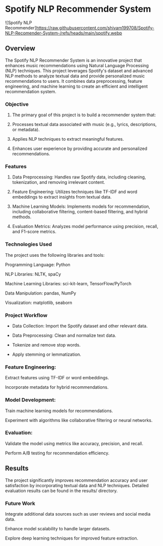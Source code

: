 # Spotify NLP Recommender System
![Spotify NLP Recommender]https://raw.githubusercontent.com/shivam199708/Spotify-NLP-Recomender-System-/refs/heads/main/spotify.webp
## Overview
The Spotify NLP Recommender System is an innovative project that enhances music recommendations using Natural Language Processing (NLP) techniques. This project leverages Spotify's dataset and advanced NLP methods to analyze textual data and provide personalized music recommendations to users. It combines data preprocessing, feature engineering, and machine learning to create an efficient and intelligent recommendation system.

### Objective

1. The primary goal of this project is to build a recommender system that:

2. Processes textual data associated with music (e.g., lyrics, descriptions, or metadata).

3. Applies NLP techniques to extract meaningful features.

4. Enhances user experience by providing accurate and personalized recommendations.

### Features

1. Data Preprocessing: Handles raw Spotify data, including cleaning, tokenization, and removing irrelevant content.

2. Feature Engineering: Utilizes techniques like TF-IDF and word embeddings to extract insights from textual data.

3. Machine Learning Models: Implements models for recommendation, including collaborative filtering, content-based filtering, and hybrid methods.

4. Evaluation Metrics: Analyzes model performance using precision, recall, and F1-score metrics.

### Technologies Used

The project uses the following libraries and tools:

Programming Language: Python

NLP Libraries: NLTK, spaCy

Machine Learning Libraries: sci-kit-learn, TensorFlow/PyTorch

Data Manipulation: pandas, NumPy

Visualization: matplotlib, seaborn

### Project Workflow

- Data Collection: Import the Spotify dataset and other relevant data.

- Data Preprocessing: Clean and normalize text data.

- Tokenize and remove stop words.

- Apply stemming or lemmatization.

### Feature Engineering:

Extract features using TF-IDF or word embeddings.

Incorporate metadata for hybrid recommendations.

### Model Development:

Train machine learning models for recommendations.

Experiment with algorithms like collaborative filtering or neural networks.

### Evaluation:

Validate the model using metrics like accuracy, precision, and recall.

Perform A/B testing for recommendation efficiency.

## Results

The project significantly improves recommendation accuracy and user satisfaction by incorporating textual data and NLP techniques. Detailed evaluation results can be found in the results/ directory.

### Future Work

Integrate additional data sources such as user reviews and social media data.

Enhance model scalability to handle larger datasets.

Explore deep learning techniques for improved feature extraction.
